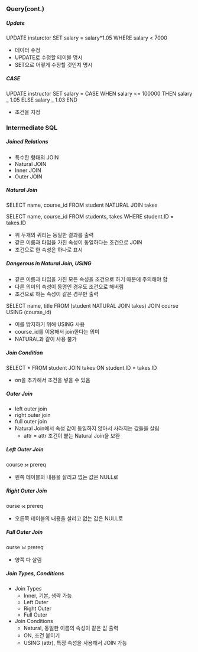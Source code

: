 ### Query(cont.)

##### Update

UPDATE insturctor
SET salary = salary\*1.05
WHERE salary < 7000

- 데이터 수정
- UPDATE로 수정할 테이블 명시
- SET으로 어떻게 수정할 것인지 명시

##### CASE

UPDATE instructor
SET salary = CASE
WHEN salary <= 100000 THEN salary _ 1.05
ELSE salary _ 1.03
END

- 조건을 지정

### Intermediate SQL

##### Joined Relations

- 특수한 형태의 JOIN
- Natural JOIN
- Inner JOIN
- Outer JOIN

##### Natural Join

SELECT name, course_id
FROM student NATURAL JOIN takes

SELECT name, course_id
FROM students, takes
WHERE student.ID = takes.ID

- 위 두개의 쿼리는 동일한 결과를 출력
- 같은 이름과 타입을 가진 속성이 동일하다는 조건으로 JOIN
- 조건으로 한 속성은 하나로 표시

##### Dangerous in Natural Join, USING

- 같은 이름과 타입을 가진 모든 속성을 조건으로 하기 때문에 주의해야 함
- 다른 의미의 속성이 동명인 경우도 조건으로 해버림
- 조건으로 하는 속성이 같은 경우만 출력

SELECT name, title
FROM (student NATURAL JOIN takes) JOIN course USING (course_id)

- 이를 방지하기 위해 USING 사용
- course_id를 이용해서 join한다는 의미
- NATURAL과 같이 사용 불가

##### Join Condition

SELECT \*
FROM student JOIN takes ON student.ID = takes.ID

- on을 추가해서 조건을 넣을 수 있음

##### Outer Join

- left outer join
- right outer join
- full outer join
- Natural Join에서 속성 값이 동일하지 않아서 사라지는 값들을 살림
  - attr = attr 조건이 붙는 Natural Join을 보완

##### Left Outer Join

course ⟕ prereq

- 왼쪽 테이블의 내용을 살리고 없는 값은 NULL로

##### Right Outer Join

ourse ⟖ prereq

- 오른쪽 테이블의 내용을 살리고 없는 값은 NULL로

##### Full Outer Join

ourse ⟗ prereq

- 양쪽 다 살림

##### Join Types, Conditions

- Join Types
  - Inner, 기본, 생략 가능
  - Left Outer
  - Right Outer
  - Full Outer
- Join Conditions
  - Natural, 동일한 이름의 속성이 같은 값 출력
  - ON, 조건 붙이기
  - USING (attr), 특정 속성을 사용해서 JOIN 가능
